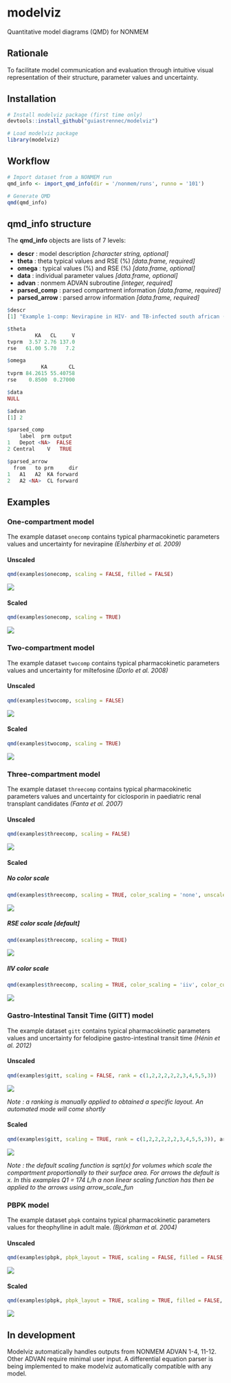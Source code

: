 # modelviz
Quantitative model diagrams (QMD) for NONMEM

## Rationale
To facilitate model communication and evaluation through intuitive visual representation of their structure, parameter values and uncertainty.

## Installation
```r
# Install modelviz package (first time only)
devtools::install_github("guiastrennec/modelviz")

# Load modelviz package
library(modelviz)
```

## Workflow
```r
# Import dataset from a NONMEM run
qmd_info <- import_qmd_info(dir = '/nonmem/runs', runno = '101')

# Generate QMD
qmd(qmd_info)
```

## qmd_info structure
The **qmd_info** objects are lists of 7 levels:
- **descr** : model description *[character string, optional]*
- **theta** : theta typical values and RSE (%) *[data.frame, required]*
- **omega** : typical values (%) and RSE (%) *[data.frame, optional]*
- **data** : individual parameter values *[data.frame, optional]*
- **advan** : nonmem ADVAN subroutine *[integer, required]*
- **parsed_comp** : parsed compartment information *[data.frame, required]*
- **parsed_arrow** : parsed arrow information *[data.frame, required]*

``` r
$descr
[1] "Example 1-comp: Nevirapine in HIV- and TB-infected south african (day values w/o rifampicin)"

$theta
         KA   CL     V
tvprm  3.57 2.76 137.0
rse   61.00 5.70   7.2

$omega
           KA       CL
tvprm 84.2615 55.40758
rse    0.8500  0.27000

$data
NULL

$advan
[1] 2

$parsed_comp
    label  prm output
1   Depot <NA>  FALSE
2 Central    V   TRUE

$parsed_arrow
  from   to prm     dir
1   A1   A2  KA forward
2   A2 <NA>  CL forward
```
## Examples
### One-compartment model

The example dataset ```onecomp``` contains typical pharmacokinetic parameters values and uncertainty for nevirapine _(Elsherbiny et al. 2009)_

#### Unscaled
```r
qmd(examples$onecomp, scaling = FALSE, filled = FALSE)
```
<img src="inst/img/1_comp_unscaled_unfilled.png">

#### Scaled
```r
qmd(examples$onecomp, scaling = TRUE)
```
<img src="inst/img/1_comp.png">

### Two-compartment model

The example dataset ```twocomp``` contains typical pharmacokinetic parameters values and uncertainty for miltefosine _(Dorlo et al. 2008)_

#### Unscaled
```r
qmd(examples$twocomp, scaling = FALSE)
```
<img src="inst/img/2_comp_unscaled_unfilled.png">


#### Scaled
```r
qmd(examples$twocomp, scaling = TRUE)
```
<img src="inst/img/2_comp.png">

### Three-compartment model

The example dataset ```threecomp``` contains typical pharmacokinetic parameters values and uncertainty for ciclosporin in paediatric renal transplant candidates _(Fanta et al. 2007)_

#### Unscaled
```r
qmd(examples$threecomp, scaling = FALSE)
```
<img src="inst/img/3_comp_unscaled_unfilled.png">


#### Scaled
##### No color scale
```r
qmd(examples$threecomp, scaling = TRUE, color_scaling = 'none', unscaled_color = 'grey80')
```
<img src="inst/img/3_comp_none.png">

##### RSE color scale [default]
```r
qmd(examples$threecomp, scaling = TRUE)
```
<img src="inst/img/3_comp.png">

##### IIV color scale
```r
qmd(examples$threecomp, scaling = TRUE, color_scaling = 'iiv', color_cutoff = c(15, 30))
```
<img src="inst/img/3_comp_iiv.png">


### Gastro-Intestinal Tansit Time (GITT) model

The example dataset ```gitt``` contains typical pharmacokinetic parameters values and uncertainty for felodipine gastro-intestinal transit time _(Hénin et al. 2012)_

#### Unscaled
```r
qmd(examples$gitt, scaling = FALSE, rank = c(1,2,2,2,2,2,3,4,5,5,3))
```
<img src="inst/img/gitt_unscaled_unfilled_ranked.png">

*Note : a ranking is manually applied to obtained a specific layout. An automated mode will come shortly*

#### Scaled
```r
qmd(examples$gitt, scaling = TRUE, rank = c(1,2,2,2,2,2,3,4,5,5,3)), arrow_scale_fun = function(x){sqrt(x)})
```
<img src="inst/img/gitt.png">

*Note : the default scaling function is sqrt(x) for volumes which scale the compartment proportionally to their surface area. For arrows the default is x. In this examples Q1 = 174 L/h a non linear scaling function has then be applied to the arrows using arrow_scale_fun*


### PBPK model

The example dataset ```pbpk``` contains typical pharmacokinetic parameters values for theophylline in adult male. _(Björkman et al. 2004)_

#### Unscaled
```r
qmd(examples$pbpk, pbpk_layout = TRUE, scaling = FALSE, filled = FALSE, unscaled_color = 'black')
```
<img src="inst/img/pbpk_unscaled_unfilled.png">


#### Scaled
```r
qmd(examples$pbpk, pbpk_layout = TRUE, scaling = TRUE, filled = FALSE, scaled_shape = 'circle', arrow_scale_fun = function(x) { 1.5*x + 1 }, unscaled_color = 'black')
```
<img src="inst/img/pbpk.png">

## In development
Modelviz automatically handles outputs from NONMEM ADVAN 1-4, 11-12. Other ADVAN require minimal user input. A differential equation parser is being implemented to make modelviz automatically compatible with any model.
